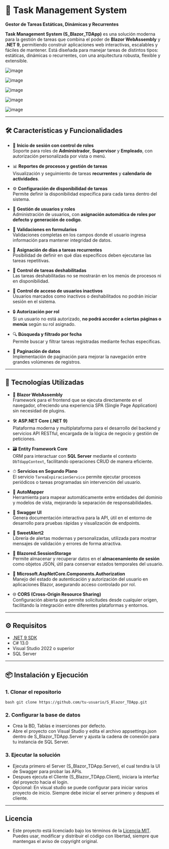 # 🧩 Task Management System  
**Gestor de Tareas Estáticas, Dinámicas y Recurrentes**

**Task Management System (S_Blazor_TDApp)** es una solución moderna para la gestión de tareas que combina el poder de **Blazor WebAssembly** y **.NET 9**, permitiendo construir aplicaciones web interactivas, escalables y fáciles de mantener. Está diseñada para manejar tareas de distintos tipos: estáticas, dinámicas o recurrentes, con una arquitectura robusta, flexible y extensible.

![image](https://github.com/user-attachments/assets/01a2e0cc-0dd9-4f35-b534-ef9c5d2c1ebe)

![image](https://github.com/user-attachments/assets/e5abd1ab-b8a5-46fb-b460-eb338b79fea1)

![image](https://github.com/user-attachments/assets/c39449c3-e04b-4851-8f1f-f6cd48cbb840)

![image](https://github.com/user-attachments/assets/b7114c3b-57eb-4bce-ab1d-bd103e338366)

![image](https://github.com/user-attachments/assets/7c22d9e2-9408-4089-8b51-1cbc698aca8b)

---

## 🛠️ Características y Funcionalidades

- 🔐 **Inicio de sesión con control de roles**  
  Soporte para roles de **Administrador**, **Supervisor** y **Empleado**, con autorización personalizada por vista o menú.

- 📊 **Reportes de procesos y gestión de tareas**  
  Visualización y seguimiento de tareas **recurrentes** y **calendario de actividades**.

- ⚙️ **Configuración de disponibilidad de tareas**  
  Permite definir la disponibilidad específica para cada tarea dentro del sistema.

- 👥 **Gestión de usuarios y roles**  
  Administración de usuarios, con **asignación automática de roles por defecto y generación de codigo**.

- 🧾 **Validaciones en formularios**  
  Validaciones completas en los campos donde el usuario ingresa información para mantener integridad de datos.

- 🔁 **Asignación de días a tareas recurrentes**  
  Posibilidad de definir en qué días específicos deben ejecutarse las tareas repetitivas.

- 🚫 **Control de tareas deshabilitadas**  
  Las tareas deshabilitadas no se mostrarán en los menús de procesos ni en disponibilidad.

- 🛑 **Control de acceso de usuarios inactivos**  
  Usuarios marcados como inactivos o deshabilitados no podrán iniciar sesión en el sistema.

- 🔒 **Autorización por rol**  
  Si un usuario no está autorizado, **no podrá acceder a ciertas páginas o menús** según su rol asignado.

- 🔍 **Búsqueda y filtrado por fecha**  
  Permite buscar y filtrar tareas registradas mediante fechas específicas.

- 📄 **Paginación de datos**  
  Implementación de paginación para mejorar la navegación entre grandes volúmenes de registros.

---

## 🚀 Tecnologías Utilizadas

- 🔷 **Blazor WebAssembly**  
  Framework para el frontend que se ejecuta directamente en el navegador, ofreciendo una experiencia SPA (Single Page Application) sin necesidad de plugins.

- 🛠 **ASP.NET Core (.NET 9)**  
  Plataforma moderna y multiplataforma para el desarrollo del backend y servicios API RESTful, encargada de la lógica de negocio y gestión de peticiones.

- 🗃 **Entity Framework Core**  
  ORM para interactuar con **SQL Server** mediante el contexto `DbTdappContext`, facilitando operaciones CRUD de manera eficiente.

- ⏱ **Servicios en Segundo Plano**  
  El servicio `TareaExpiracionService` permite ejecutar procesos periódicos o tareas programadas sin intervención del usuario.

- 🧭 **AutoMapper**  
  Herramienta para mapear automáticamente entre entidades del dominio y modelos de vista, mejorando la separación de responsabilidades.

- 📘 **Swagger UI**  
  Genera documentación interactiva para la API, útil en el entorno de desarrollo para pruebas rápidas y visualización de endpoints.

- 🌟 **SweetAlert2**  
  Librería de alertas modernas y personalizadas, utilizada para mostrar mensajes de validación y errores de forma atractiva.

- 💾 **Blazored.SessionStorage**  
  Permite almacenar y recuperar datos en el **almacenamiento de sesión** como objetos JSON, útil para conservar estados temporales del usuario.

- 🔐 **Microsoft.AspNetCore.Components.Authorization**  
  Manejo del estado de autenticación y autorización del usuario en aplicaciones Blazor, asegurando acceso controlado por rol.

- 🌐 **CORS (Cross-Origin Resource Sharing)**  
  Configuración abierta que permite solicitudes desde cualquier origen, facilitando la integración entre diferentes plataformas y entornos.

---

## ⚙️ Requisitos

- [.NET 9 SDK](https://dotnet.microsoft.com/en-us/download/dotnet/9.0)
- C# 13.0
- Visual Studio 2022 o superior
- SQL Server

---

## 📦 Instalación y Ejecución

### 1. Clonar el repositorio
`bash git clone https://github.com/tu-usuario/S_Blazor_TDApp.git`

### 2. Configurar la base de datos
- Crea la BD, Tablas e inserciones por defecto.
- Abre el proyecto con Visual Studio y edita el archivo appsettings.json dentro de S_Blazor_TDApp.Server y ajusta la cadena de conexión para tu instancia de SQL Server.

### 3. Ejecutar la solución
- Ejecuta primero el Server (S_Blazor_TDApp.Server), el cual tendra la UI de Swagger para probar las APIs.
- Despues ejecuta el Cliente (S_Blazor_TDApp.Client), iniciara la interfaz del proyecto hacia el login.
- Opcional: En visual studio se puede configurar para iniciar varios proyecto de inicio. Siempre debe iniciar el server primero y despues el cliente.

---
## Licencia
- Este proyecto está licenciado bajo los términos de la [Licencia MIT](LICENSE). Puedes usar, modificar y distribuir el código con libertad, siempre que mantengas el aviso de copyright original.
